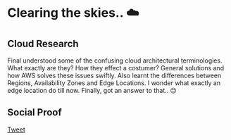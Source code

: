 
# Clearing the skies.. ☁️

## Cloud Research

Final understood some of the confusing cloud architectural terminologies. What exactly are they? How they effect a costumer? General solutions and how AWS solves these issues swiftly. Also learnt the differences between Regions, Availability Zones and Edge Locations. I wonder what exactly an edge location do till now. Finally, got an answer to that.. 😌

## Social Proof


[Tweet](https://twitter.com/rkaranam58/status/1291072793077981184)